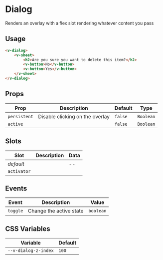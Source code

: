 # Dialog

Renders an overlay with a flex slot rendering whatever content you pass

## Usage

```html
<v-dialog>
    <v-sheet>
        <h2>Are you sure you want to delete this item?</h2>
        <v-button>No</v-button>
        <v-button>Yes</v-button>
    </v-sheet>
</v-dialog>
```

## Props
| Prop         | Description                     | Default | Type      |
|--------------|---------------------------------|---------|-----------|
| `persistent` | Disable clicking on the overlay | `false` | `Boolean` |
| `active`     |                                 | `false` | `Boolean` |

## Slots
| Slot        | Description | Data |
|-------------|-------------|------|
| _default_   |             | --   |
| `activator` |             |      |

## Events
| Event   | Description             | Value      |
|----------|-------------------------|-----------|
| `toggle` | Change the active state | `boolean` |

## CSS Variables
| Variable             | Default |
|----------------------|---------|
| `--v-dialog-z-index` | `100`   |
